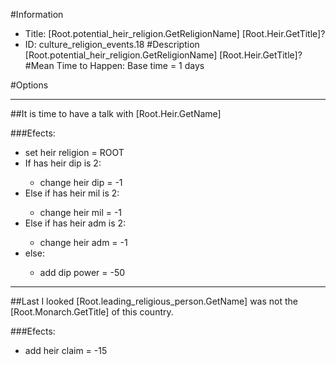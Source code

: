 #Information
 - Title: [Root.potential_heir_religion.GetReligionName] [Root.Heir.GetTitle]?
 - ID: culture_religion_events.18
#Description
[Root.potential_heir_religion.GetReligionName] [Root.Heir.GetTitle]?
#Mean Time to Happen:
Base time = 1 days

#Options

___
##It is time to have a talk with [Root.Heir.GetName]

###Efects:<ul><li>set heir religion = ROOT</li><li>If has heir dip is 2:</li><ul><li>change heir dip = -1</li></ul><li>Else if has heir mil is 2:</li><ul><li>change heir mil = -1</li></ul><li>Else if has heir adm is 2:</li><ul><li>change heir adm = -1</li></ul><li>else:</li><ul><li>add dip power = -50</li></ul></ul>

___
##Last I looked [Root.leading_religious_person.GetName] was not the [Root.Monarch.GetTitle] of this country.

###Efects:<ul><li>add heir claim = -15</li></ul>
